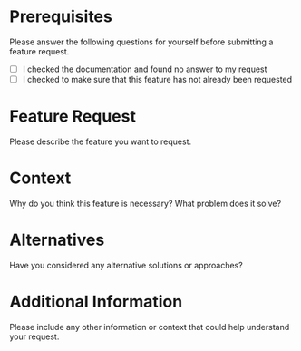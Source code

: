 # Prerequisites

Please answer the following questions for yourself before submitting a feature request.

- [ ] I checked the documentation and found no answer to my request
- [ ] I checked to make sure that this feature has not already been requested

# Feature Request

Please describe the feature you want to request.

# Context

Why do you think this feature is necessary? What problem does it solve?

# Alternatives

Have you considered any alternative solutions or approaches?

# Additional Information

Please include any other information or context that could help understand your request.

